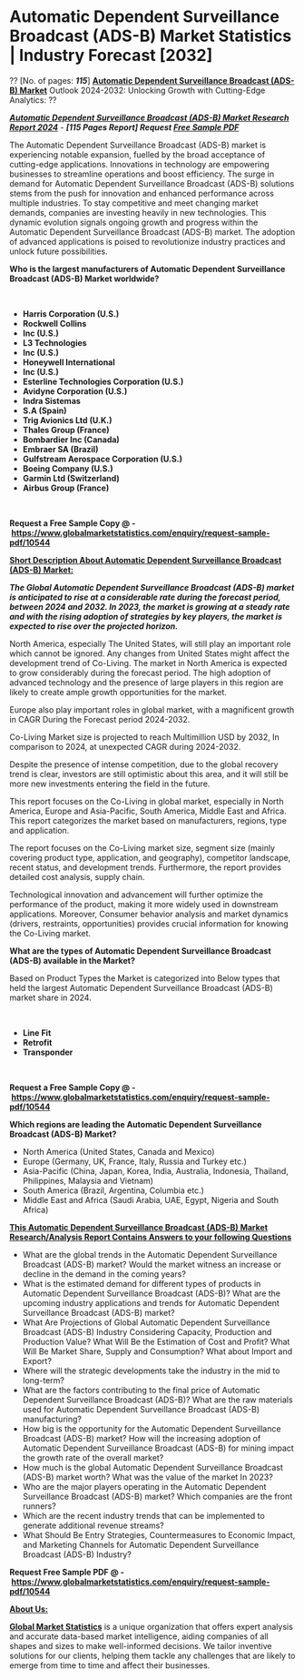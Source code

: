 <h1>Automatic Dependent Surveillance Broadcast (ADS-B) Market Statistics | Industry Forecast [2032]</h1>
<p>?? [No. of pages:&nbsp;<strong><em>115</em></strong>]&nbsp;<strong><a href="https://www.globalmarketstatistics.com/market-reports/automatic-dependent-surveillance-broadcast-ads-b-market-10544">Automatic Dependent Surveillance Broadcast (ADS-B)&nbsp;Market</a></strong>&nbsp;Outlook 2024-2032: Unlocking Growth with Cutting-Edge Analytics: ??</p>
<p><strong><em><a href="https://www.globalmarketstatistics.com/market-reports/automatic-dependent-surveillance-broadcast-ads-b-market-10544">Automatic Dependent Surveillance Broadcast (ADS-B) Market Research Report 2024</a></em></strong>&nbsp;-&nbsp;<strong><em>[115 Pages Report]&nbsp;Request <a href="https://www.globalmarketstatistics.com/enquiry/request-sample-pdf/10544">Free Sample PDF</a></em></strong></p>
<p>The Automatic Dependent Surveillance Broadcast (ADS-B) market is experiencing notable expansion, fuelled by the broad acceptance of cutting-edge applications. Innovations in technology are empowering businesses to streamline operations and boost efficiency. The surge in demand for Automatic Dependent Surveillance Broadcast (ADS-B) solutions stems from the push for innovation and enhanced performance across multiple industries. To stay competitive and meet changing market demands, companies are investing heavily in new technologies. This dynamic evolution signals ongoing growth and progress within the Automatic Dependent Surveillance Broadcast (ADS-B) market. The adoption of advanced applications is poised to revolutionize industry practices and unlock future possibilities.</p>
<p><strong>Who is the largest manufacturers of Automatic Dependent Surveillance Broadcast (ADS-B) Market worldwide?</strong></p>
<p>&nbsp;</p>
<ul>
<li><strong>Harris Corporation (U.S.)</strong></li>
<li><strong>Rockwell Collins</strong></li>
<li><strong>Inc (U.S.)</strong></li>
<li><strong>L3 Technologies</strong></li>
<li><strong>Inc (U.S.)</strong></li>
<li><strong>Honeywell International</strong></li>
<li><strong>Inc (U.S.)</strong></li>
<li><strong>Esterline Technologies Corporation (U.S.)</strong></li>
<li><strong>Avidyne Corporation (U.S.)</strong></li>
<li><strong>Indra Sistemas</strong></li>
<li><strong>S.A (Spain)</strong></li>
<li><strong>Trig Avionics Ltd (U.K.)</strong></li>
<li><strong>Thales Group (France)</strong></li>
<li><strong>Bombardier Inc (Canada)</strong></li>
<li><strong>Embraer SA (Brazil)</strong></li>
<li><strong>Gulfstream Aerospace Corporation (U.S.)</strong></li>
<li><strong>Boeing Company (U.S.)</strong></li>
<li><strong>Garmin Ltd (Switzerland)</strong></li>
<li><strong>Airbus Group (France)</strong></li>
</ul>
<p>&nbsp;</p>
<p><strong>Request a Free Sample Copy @ -&nbsp;<a href="https://www.globalmarketstatistics.com/enquiry/request-sample-pdf/10544">https://www.globalmarketstatistics.com/enquiry/request-sample-pdf/10544</a></strong></p>
<p><strong><u>Short Description About Automatic Dependent Surveillance Broadcast (ADS-B) Market:</u></strong></p>
<p><strong><em>The Global Automatic Dependent Surveillance Broadcast (ADS-B) market is anticipated to rise at a considerable rate during the forecast period, between 2024 and 2032. In 2023, the market is growing at a steady rate and with the rising adoption of strategies by key players, the market is expected to rise over the projected horizon.</em></strong></p>
<p>North America, especially The United States, will still play an important role which cannot be ignored. Any changes from United States might affect the development trend of Co-Living. The market in North America is expected to grow considerably during the forecast period. The high adoption of advanced technology and the presence of large players in this region are likely to create ample growth opportunities for the market.</p>
<p>Europe also play important roles in global market, with a magnificent growth in CAGR During the Forecast period 2024-2032.</p>
<p>Co-Living Market size is projected to reach Multimillion USD by 2032, In comparison to 2024, at unexpected CAGR during 2024-2032.</p>
<p>Despite the presence of intense competition, due to the global recovery trend is clear, investors are still optimistic about this area, and it will still be more new investments entering the field in the future.</p>
<p>This report focuses on the Co-Living in global market, especially in North America, Europe and Asia-Pacific, South America, Middle East and Africa. This report categorizes the market based on manufacturers, regions, type and application.</p>
<p>The report focuses on the Co-Living market size, segment size (mainly covering product type, application, and geography), competitor landscape, recent status, and development trends. Furthermore, the report provides detailed cost analysis, supply chain.</p>
<p>Technological innovation and advancement will further optimize the performance of the product, making it more widely used in downstream applications. Moreover, Consumer behavior analysis and market dynamics (drivers, restraints, opportunities) provides crucial information for knowing the Co-Living market.</p>
<p><strong>What are the types of Automatic Dependent Surveillance Broadcast (ADS-B) available in the Market?</strong></p>
<p>Based on Product Types the Market is categorized into Below types that held the largest Automatic Dependent Surveillance Broadcast (ADS-B) market share in 2024.</p>
<p>&nbsp;</p>
<ul>
<li><strong>Line Fit</strong></li>
<li><strong>Retrofit</strong></li>
<li><strong>Transponder</strong></li>
</ul>
<p>&nbsp;</p>
<p><strong>Request a Free Sample Copy @ -&nbsp;<a href="https://www.globalmarketstatistics.com/enquiry/request-sample-pdf/10544">https://www.globalmarketstatistics.com/enquiry/request-sample-pdf/10544</a></strong></p>
<p><strong>Which regions are leading the Automatic Dependent Surveillance Broadcast (ADS-B) Market?</strong></p>
<ul>
<li>North America (United States, Canada and Mexico)</li>
<li>Europe (Germany, UK, France, Italy, Russia and Turkey etc.)</li>
<li>Asia-Pacific (China, Japan, Korea, India, Australia, Indonesia, Thailand, Philippines, Malaysia and Vietnam)</li>
<li>South America (Brazil, Argentina, Columbia etc.)</li>
<li>Middle East and Africa (Saudi Arabia, UAE, Egypt, Nigeria and South Africa)</li>
</ul>
<p><strong><u>This Automatic Dependent Surveillance Broadcast (ADS-B) Market Research/Analysis Report Contains Answers to your following Questions</u></strong></p>
<ul>
<li>What are the global trends in the Automatic Dependent Surveillance Broadcast (ADS-B) market? Would the market witness an increase or decline in the demand in the coming years?</li>
<li>What is the estimated demand for different types of products in Automatic Dependent Surveillance Broadcast (ADS-B)? What are the upcoming industry applications and trends for Automatic Dependent Surveillance Broadcast (ADS-B) market?</li>
<li>What Are Projections of Global Automatic Dependent Surveillance Broadcast (ADS-B) Industry Considering Capacity, Production and Production Value? What Will Be the Estimation of Cost and Profit? What Will Be Market Share, Supply and Consumption? What about Import and Export?</li>
<li>Where will the strategic developments take the industry in the mid to long-term?</li>
<li>What are the factors contributing to the final price of Automatic Dependent Surveillance Broadcast (ADS-B)? What are the raw materials used for Automatic Dependent Surveillance Broadcast (ADS-B) manufacturing?</li>
<li>How big is the opportunity for the Automatic Dependent Surveillance Broadcast (ADS-B) market? How will the increasing adoption of Automatic Dependent Surveillance Broadcast (ADS-B) for mining impact the growth rate of the overall market?</li>
<li>How much is the global Automatic Dependent Surveillance Broadcast (ADS-B) market worth? What was the value of the market In 2023?</li>
<li>Who are the major players operating in the Automatic Dependent Surveillance Broadcast (ADS-B) market? Which companies are the front runners?</li>
<li>Which are the recent industry trends that can be implemented to generate additional revenue streams?</li>
<li>What Should Be Entry Strategies, Countermeasures to Economic Impact, and Marketing Channels for Automatic Dependent Surveillance Broadcast (ADS-B) Industry?</li>
</ul>
<p><strong>Request Free Sample PDF @ -&nbsp;<a href="https://www.globalmarketstatistics.com/enquiry/request-sample-pdf/10544">https://www.globalmarketstatistics.com/enquiry/request-sample-pdf/10544</a></strong></p>
<p><strong><u>About Us:</u></strong></p>
<p><strong><a href="https://www.globalmarketstatistics.com/">Global Market Statistics</a></strong>&nbsp;is a unique organization that offers expert analysis and accurate data-based market intelligence, aiding companies of all shapes and sizes to make well-informed decisions. We tailor inventive solutions for our clients, helping them tackle any challenges that are likely to emerge from time to time and affect their businesses.</p>